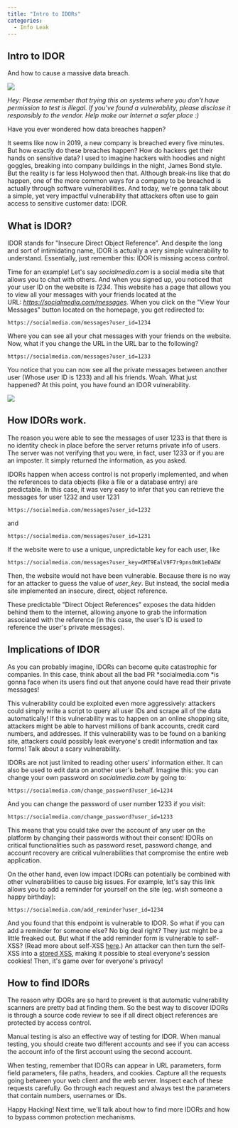 ```yaml
---
title: "Intro to IDORs"
categories:
  - Info Leak
---
```


## Intro to IDOR

And how to cause a massive data breach.

![](https://vkili.github.io/blog/assets/images/idor-01.png)

*Hey: Please remember that trying this on systems where you don't have permission to test is illegal. If you've found a vulnerability, please disclose it responsibly to the vendor. Help make our Internet a safer place :)*

Have you ever wondered how data breaches happen?

It seems like now in 2019, a new company is breached every five minutes. But how exactly do these breaches happen? How do hackers get their hands on sensitive data? I used to imagine hackers with hoodies and night goggles, breaking into company buildings in the night, James Bond style. But the reality is far less Holywood then that. Although break-ins like that do happen, one of the more common ways for a company to be breached is actually through software vulnerabilities. And today, we're gonna talk about a simple, yet very impactful vulnerability that attackers often use to gain access to sensitive customer data: IDOR.

## What is IDOR?

IDOR stands for "Insecure Direct Object Reference". And despite the long and sort of intimidating name, IDOR is actually a very simple vulnerability to understand. Essentially, just remember this: IDOR is missing access control.

Time for an example! Let's say *socialmedia.com* is a social media site that allows you to chat with others. And when you signed up, you noticed that your user ID on the website is *1234*. This website has a page that allows you to view all your messages with your friends located at the URL: *https://socialmedia.com/messages*. When you click on the "View Your Messages" button located on the homepage, you get redirected to:

```
https://socialmedia.com/messages?user_id=1234
```

Where you can see all your chat messages with your friends on the website. Now, what if you change the URL in the URL bar to the following?

```
https://socialmedia.com/messages?user_id=1233
```

You notice that you can now see all the private messages between another user (Whose user ID is 1233) and all his friends. Woah. What just happened? At this point, you have found an IDOR vulnerability.

![](https://vkili.github.io/blog/assets/images/idor-02.png)

## How IDORs work.

The reason you were able to see the messages of user 1233 is that there is no identity check in place before the server returns private info of users. The server was not verifying that you were, in fact, user 1233 or if you are an imposter. It simply returned the information, as you asked.

IDORs happen when access control is not properly implemented, and when the references to data objects (like a file or a database entry) are predictable. In this case, it was very easy to infer that you can retrieve the messages for user 1232 and user 1231

```
https://socialmedia.com/messages?user_id=1232
```

and

```
https://socialmedia.com/messages?user_id=1231
```

If the website were to use a unique, unpredictable key for each user, like

```
https://socialmedia.com/messages?user_key=6MT9EalV9F7r9pns0mK1eDAEW
```

Then, the website would not have been vulnerable. Because there is no way for an attacker to guess the value of *user_key*. But instead, the social media site implemented an insecure, direct, object reference.

These predictable "Direct Object References" exposes the data hidden behind them to the internet, allowing anyone to grab the information associated with the reference (in this case, the user's ID is used to reference the user's private messages).

## Implications of IDOR

As you can probably imagine, IDORs can become quite catastrophic for companies. In this case, think about all the bad PR *socialmedia.com *is gonna face when its users find out that anyone could have read their private messages!

This vulnerability could be exploited even more aggressively: attackers could simply write a script to query all user IDs and scrape all of the data automatically! If this vulnerability was to happen on an online shopping site, attackers might be able to harvest millions of bank accounts, credit card numbers, and addresses. If this vulnerability was to be found on a banking site, attackers could possibly leak everyone's credit information and tax forms! Talk about a scary vulnerability.

IDORs are not just limited to reading other users' information either. It can also be used to edit data on another user's behalf. Imagine this: you can change your own password on *socialmedia.com* by going to:

```
https://socialmedia.com/change_password?user_id=1234
```

And you can change the password of user number 1233 if you visit:

```
https://socialmedia.com/change_password?user_id=1233
```

This means that you could take over the account of any user on the platform by changing their passwords without their consent! IDORs on critical functionalities such as password reset, password change, and account recovery are critical vulnerabilities that compromise the entire web application.

On the other hand, even low impact IDORs can potentially be combined with other vulnerabilities to cause big issues. For example, let's say this link allows you to add a reminder for yourself on the site (eg. wish someone a happy birthday):

```
https://socialmedia.com/add_reminder?user_id=1234
```

And you found that this endpoint is vulnerable to IDOR. So what if you can add a reminder for someone else? No big deal right? They just might be a little freaked out. But what if the add reminder form is vulnerable to self-XSS? (Read more about self-XSS [here](https://en.wikipedia.org/wiki/Self-XSS).) An attacker can then turn the self-XSS into a [stored XSS](https://www.imperva.com/learn/application-security/cross-site-scripting-xss-attacks/), making it possible to steal everyone's session cookies! Then, it's game over for everyone's privacy!

## How to find IDORs

The reason why IDORs are so hard to prevent is that automatic vulnerability scanners are pretty bad at finding them. So the best way to discover IDORs is through a source code review to see if all direct object references are protected by access control.

Manual testing is also an effective way of testing for IDOR. When manual testing, you should create two different accounts and see if you can access the account info of the first account using the second account.

When testing, remember that IDORs can appear in URL parameters, form field parameters, file paths, headers, and cookies. Capture all the requests going between your web client and the web server. Inspect each of these requests carefully. Go through each request and always test the parameters that contain numbers, usernames or IDs.

Happy Hacking! Next time, we'll talk about how to find more IDORs and how to bypass common protection mechanisms.